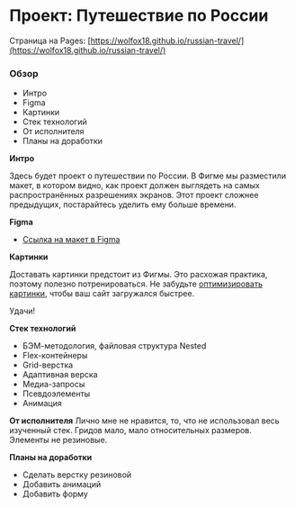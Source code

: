# Проект: Путешествие по России

Страница на Pages:
[https://wolfox18.github.io/russian-travel/](https://wolfox18.github.io/russian-travel/)

### Обзор
* Интро
* Figma
* Картинки
* Стек технологий
* От исполнителя
* Планы на доработки

**Интро**

Здесь будет проект о путешествии по России.
В Фигме мы разместили макет, в котором видно, как проект должен выглядеть на самых распространённых разрешениях экранов.
Этот проект сложнее предыдущих, постарайтесь уделить ему больше времени.

**Figma**

* [Ссылка на макет в Figma](https://www.figma.com/file/5S2WSbEFL6awjVWJ0NWL8Q/Sprint-3_-Russia-_-desktop-mobile?node-id=28503%3A0)

**Картинки**

Доставать картинки предстоит из Фигмы. Это расхожая практика, поэтому полезно потренироваться.
Не забудьте [оптимизировать картинки](https://tinypng.com/), чтобы ваш сайт загружался быстрее.

Удачи!

**Стек технологий**
* БЭМ-методология, файловая структура Nested
* Flex-контейнеры
* Grid-верстка
* Адаптивная верска
* Медиа-запросы
* Псевдоэлементы
* Анимация
 
 **От исполнителя**
Лично мне не нравится, то, что не использовал весь изученный стек. Гридов мало, мало относительных размеров. Элементы не резиновые.

**Планы на доработки**
* Сделать верстку резиновой
* Добавить анимаций
* Добавить форму